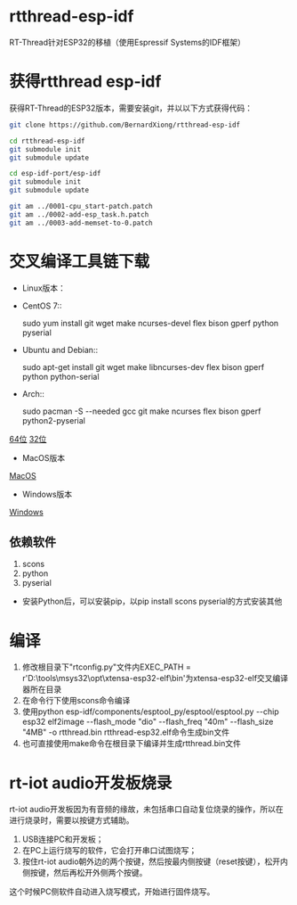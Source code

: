# rtthread-esp-idf
RT-Thread针对ESP32的移植（使用Espressif Systems的IDF框架）

# 获得rtthread esp-idf

获得RT-Thread的ESP32版本，需要安装git，并以以下方式获得代码：

```bash
git clone https://github.com/BernardXiong/rtthread-esp-idf

cd rtthread-esp-idf
git submodule init
git submodule update

cd esp-idf-port/esp-idf
git submodule init
git submodule update

git am ../0001-cpu_start-patch.patch
git am ../0002-add-esp_task.h.patch
git am ../0003-add-memset-to-0.patch
```

# 交叉编译工具链下载

* Linux版本：

- CentOS 7::

    sudo yum install git wget make ncurses-devel flex bison gperf python pyserial

- Ubuntu and Debian::

    sudo apt-get install git wget make libncurses-dev flex bison gperf python python-serial

- Arch::

    sudo pacman -S --needed gcc git make ncurses flex bison gperf python2-pyserial

[64位](https://dl.espressif.com/dl/xtensa-esp32-elf-linux64-1.22.0-61-gab8375a-5.2.0.tar.gz)
[32位](https://dl.espressif.com/dl/xtensa-esp32-elf-linux32-1.22.0-61-gab8375a-5.2.0.tar.gz)

* MacOS版本

[MacOS](https://dl.espressif.com/dl/xtensa-esp32-elf-osx-1.22.0-59.tar.gz)

* Windows版本

[Windows](https://dl.espressif.com/dl/xtensa-esp32-elf-win32-1.22.0-59.zip)

## 依赖软件
1. scons
2. python
3. pyserial

* 安装Python后，可以安装pip，以pip install scons pyserial的方式安装其他

# 编译

1. 修改根目录下"rtconfig.py"文件内EXEC_PATH = r'D:\tools\msys32\opt\xtensa-esp32-elf\bin'为xtensa-esp32-elf交叉编译器所在目录
2. 在命令行下使用scons命令编译
3. 使用python esp-idf/components/esptool_py/esptool/esptool.py --chip esp32 elf2image --flash_mode "dio" --flash_freq "40m" --flash_size "4MB"  -o rtthread.bin rtthread-esp32.elf命令生成bin文件
4. 也可直接使用make命令在根目录下编译并生成rtthread.bin文件

# rt-iot audio开发板烧录

rt-iot audio开发板因为有音频的缘故，未包括串口自动复位烧录的操作，所以在进行烧录时，需要以按键方式辅助。

1. USB连接PC和开发板；
2. 在PC上运行烧写的软件，它会打开串口试图烧写；
3. 按住rt-iot audio朝外边的两个按键，然后按最内侧按键（reset按键），松开内侧按键，然后再松开外侧两个按键。

这个时候PC侧软件自动进入烧写模式，开始进行固件烧写。
